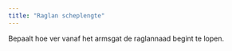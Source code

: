 ```yaml
---
title: "Raglan scheplengte"
---
```


Bepaalt hoe ver vanaf het armsgat de raglannaad begint te lopen.

